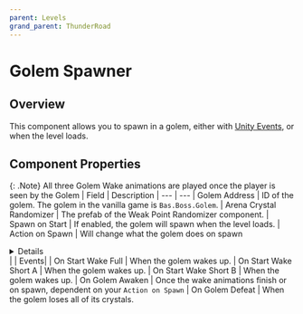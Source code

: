```yaml
---
parent: Levels
grand_parent: ThunderRoad
---
```

# Golem Spawner

## Overview
This component allows you to spawn in a golem, either with [Unity Events](https://docs.unity3d.com/Manual/UnityEvents.html), or when the level loads.

## Component Properties
{: .Note}
All three Golem Wake animations are played once the player is seen by the Golem
| Field              | Description
| ---                | ---
| Golem Address         | ID of the golem. The golem in the vanilla game is `Bas.Boss.Golem`.
| Arena Crystal Randomizer        | The prefab of the Weak Point Randomizer component.
| Spawn on Start  | If enabled, the golem will spawn when the level loads.
| Action on Spawn        | Will change what the golem does on spawn <details>• *None* - The golem will spawn in and the player will need to go near it to wake it.<br>• *Disable* - The golem will spawn in with the GameObject disabled.<br>• *Wake* - The golem will spawn in and start attacking the player.</details> |
| Events|
| On Start Wake Full        | When the golem wakes up. 
| On Start Wake Short A        | When the golem wakes up.
| On Start Wake Short B     | When the golem wakes up. 
| On Golem Awaken        | Once the wake animations finish or on spawn, dependent on your `Action on Spawn`
| On Golem Defeat        | When the golem loses all of its crystals.